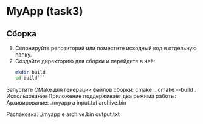 # MyApp (task3)

## Сборка
1. Склонируйте репозиторий или поместите исходный код в отдельную папку.
2. Создайте директорию для сборки и перейдите в неё:
   ```bash
   mkdir build
   cd build```
Запустите CMake для генерации файлов сборки:
cmake ..
cmake --build .
Использование
Приложение поддерживает два режима работы:
Архивирование:
./myapp a input.txt archive.bin

Распаковка:
./myapp e archive.bin output.txt